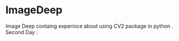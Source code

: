 # ImageDeep
Image Deep containg experince about using CV2 package in python .</br>
Second Day :     
 
 
